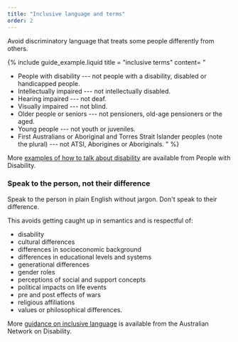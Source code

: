 ```yaml
---
title: "Inclusive language and terms"
order: 2
---
```


Avoid discriminatory language that treats some people differently from others.

{% include guide_example.liquid
  title = "inclusive terms"
  content= "
- People with disability --- not people with a disability, disabled or handicapped people.
- Intellectually impaired --- not intellectually disabled.
- Hearing impaired --- not deaf.
- Visually impaired --- not blind.
- Older people or seniors --- not pensioners, old-age pensioners or the aged.
- Young people --- not youth or juveniles.
- First Australians or Aboriginal and Torres Strait Islander peoples (note the plural) --- not ATSI, Aborigines or Aboriginals.
"
%}

More <a href="http://pwd.org.au/library/guide-to-reporting-disability.html" rel="external">examples of how to talk about disability</a> are available from People with Disability.

### Speak to the person, not their difference

Speak to the person in plain English without jargon. Don't speak to their difference.

This avoids getting caught up in semantics and is respectful of:

- disability
- cultural differences
- differences in socioeconomic background
- differences in educational levels and systems
- generational differences
- gender roles
- perceptions of social and support concepts
- political impacts on life events
- pre and post effects of wars
- religious affiliations
- values or philosophical differences.

More <a href="http://www.and.org.au/pages/inclusive-language.html" rel="external">guidance on inclusive language</a> is available from the Australian Network on Disability.
